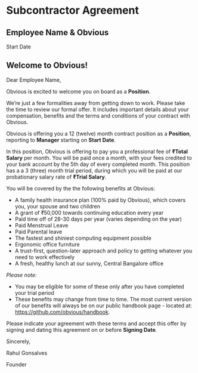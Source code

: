 # Subcontractor Agreement

## Employee Name & Obvious
Start Date

## Welcome to Obvious!

Dear Employee Name,

Obvious is excited to welcome you on board as a **Position**.

We’re just a few formalities away from getting down to work. Please take the time to review our formal offer. It includes important details about your compensation, benefits and the terms and conditions of your contract with Obvious.

Obvious is offering you a 12 (twelve) month contract position as a **Position**, reporting to **Manager** starting on **Start Date**.

In this position, Obvious is offering to pay you a professional fee of **₹Total Salary** per month. You will be paid once a month, with your fees credited to your bank account by the 5th day of every completed month. This position has a a 3 (three) month trial period, during which you will be paid at our probationary salary rate of **₹Trial Salary**.

You will be covered by the the following benefits at Obvious:

* A family health insurance plan (100% paid by Obvious), which covers you, your spouse and two children
* A grant of ₹50,000 towards continuing education every year
* Paid time off of 28-30 days per year (varies depending on the year)
* Paid Menstrual Leave
* Paid Parental leave
* The fastest and shiniest computing equipment possible
* Ergonomic office furniture
* A trust-first, question-later approach and policy to getting whatever you need to work effectively
* A fresh, healthy lunch at our sunny, Central Bangalore office

*Please note:*
* You may be eligible for some of these only after you have completed your trial period
* These benefits may change from time to time. The most current version of our benefits will always be on our public handbook page - located at: https://github.com/obvious/handbook.

Please indicate your agreement with these terms and accept this offer by signing and dating this agreement on or before **Signing Date**.

Sincerely,


Rahul Gonsalves

Founder
